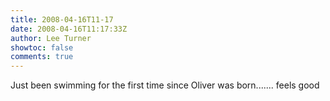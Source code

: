 ```yaml
---
title: 2008-04-16T11-17
date: 2008-04-16T11:17:33Z
author: Lee Turner
showtoc: false
comments: true
---
```


Just been swimming for the first time since Oliver was born....... feels good


